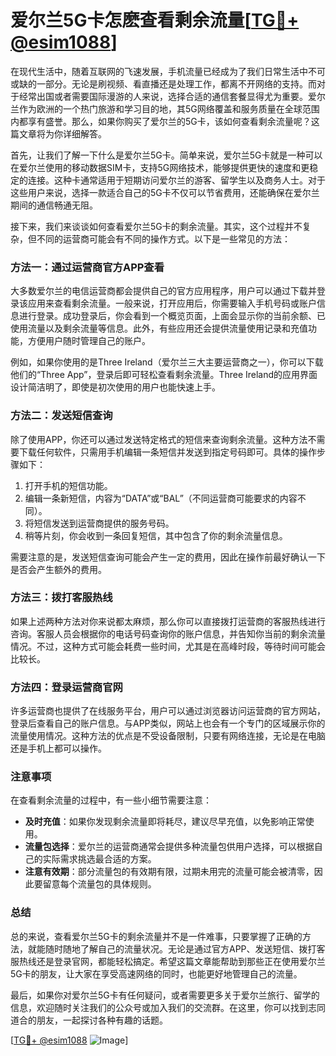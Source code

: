 # 爱尔兰5G卡怎麽查看剩余流量[[TG💪+ @esim1088](https://t.me/s/esim1088)]

在现代生活中，随着互联网的飞速发展，手机流量已经成为了我们日常生活中不可或缺的一部分。无论是刷视频、看直播还是处理工作，都离不开网络的支持。而对于经常出国或者需要国际漫游的人来说，选择合适的通信套餐显得尤为重要。爱尔兰作为欧洲的一个热门旅游和学习目的地，其5G网络覆盖和服务质量在全球范围内都享有盛誉。那么，如果你购买了爱尔兰的5G卡，该如何查看剩余流量呢？这篇文章将为你详细解答。

首先，让我们了解一下什么是爱尔兰5G卡。简单来说，爱尔兰5G卡就是一种可以在爱尔兰使用的移动数据SIM卡，支持5G网络技术，能够提供更快的速度和更稳定的连接。这种卡通常适用于短期访问爱尔兰的游客、留学生以及商务人士。对于这些用户来说，选择一款适合自己的5G卡不仅可以节省费用，还能确保在爱尔兰期间的通信畅通无阻。

接下来，我们来谈谈如何查看爱尔兰5G卡的剩余流量。其实，这个过程并不复杂，但不同的运营商可能会有不同的操作方式。以下是一些常见的方法：

### 方法一：通过运营商官方APP查看

大多数爱尔兰的电信运营商都会提供自己的官方应用程序，用户可以通过下载并登录该应用来查看剩余流量。一般来说，打开应用后，你需要输入手机号码或账户信息进行登录。成功登录后，你会看到一个概览页面，上面会显示你的当前余额、已使用流量以及剩余流量等信息。此外，有些应用还会提供流量使用记录和充值功能，方便用户随时管理自己的账户。

例如，如果你使用的是Three Ireland（爱尔兰三大主要运营商之一），你可以下载他们的“Three App”，登录后即可轻松查看剩余流量。Three Ireland的应用界面设计简洁明了，即使是初次使用的用户也能快速上手。

### 方法二：发送短信查询

除了使用APP，你还可以通过发送特定格式的短信来查询剩余流量。这种方法不需要下载任何软件，只需用手机编辑一条短信并发送到指定号码即可。具体的操作步骤如下：

1. 打开手机的短信功能。
2. 编辑一条新短信，内容为“DATA”或“BAL”（不同运营商可能要求的内容不同）。
3. 将短信发送到运营商提供的服务号码。
4. 稍等片刻，你会收到一条回复短信，其中包含了你的剩余流量信息。

需要注意的是，发送短信查询可能会产生一定的费用，因此在操作前最好确认一下是否会产生额外的费用。

### 方法三：拨打客服热线

如果上述两种方法对你来说都太麻烦，那么你可以直接拨打运营商的客服热线进行咨询。客服人员会根据你的电话号码查询你的账户信息，并告知你当前的剩余流量情况。不过，这种方式可能会耗费一些时间，尤其是在高峰时段，等待时间可能会比较长。

### 方法四：登录运营商官网

许多运营商也提供了在线服务平台，用户可以通过浏览器访问运营商的官方网站，登录后查看自己的账户信息。与APP类似，网站上也会有一个专门的区域展示你的流量使用情况。这种方法的优点是不受设备限制，只要有网络连接，无论是在电脑还是手机上都可以操作。

### 注意事项

在查看剩余流量的过程中，有一些小细节需要注意：

- **及时充值**：如果你发现剩余流量即将耗尽，建议尽早充值，以免影响正常使用。
- **流量包选择**：爱尔兰的运营商通常会提供多种流量包供用户选择，可以根据自己的实际需求挑选最合适的方案。
- **注意有效期**：部分流量包的有效期有限，过期未用完的流量可能会被清零，因此要留意每个流量包的具体规则。

### 总结

总的来说，查看爱尔兰5G卡的剩余流量并不是一件难事，只要掌握了正确的方法，就能随时随地了解自己的流量状况。无论是通过官方APP、发送短信、拨打客服热线还是登录官网，都能轻松搞定。希望这篇文章能帮助到那些正在使用爱尔兰5G卡的朋友，让大家在享受高速网络的同时，也能更好地管理自己的流量。

最后，如果你对爱尔兰5G卡有任何疑问，或者需要更多关于爱尔兰旅行、留学的信息，欢迎随时关注我们的公众号或加入我们的交流群。在这里，你可以找到志同道合的朋友，一起探讨各种有趣的话题。

[[TG💪+ @esim1088](https://t.me/s/esim1088) ![Image](https://i.postimg.cc/4NQfJmqS/Snipaste-2025-05-13-00-14-12.png)]